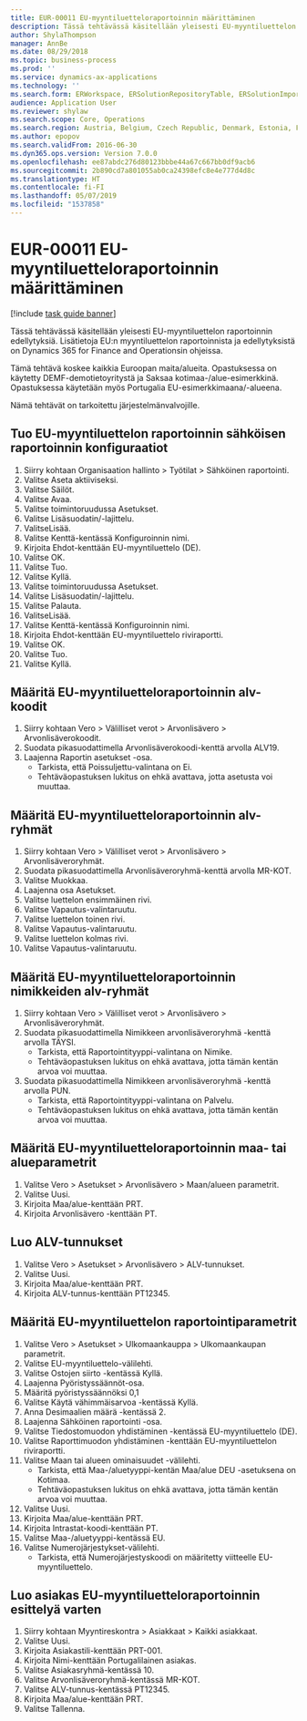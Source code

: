 ```yaml
---
title: EUR-00011 EU-myyntiluetteloraportoinnin määrittäminen
description: Tässä tehtävässä käsitellään yleisesti EU-myyntiluettelon raportoinnin edellytyksiä.
author: ShylaThompson
manager: AnnBe
ms.date: 08/29/2018
ms.topic: business-process
ms.prod: ''
ms.service: dynamics-ax-applications
ms.technology: ''
ms.search.form: ERWorkspace, ERSolutionRepositoryTable, ERSolutionImport, SysQueryForm, SysQueryFieldLookUp,  TaxTable, TaxGroup, TaxItemGroup, TaxCountryRegionParameters, TaxVATNumTable, IntrastatParameters, CustTable, DirPartyQuickCreateForm
audience: Application User
ms.reviewer: shylaw
ms.search.scope: Core, Operations
ms.search.region: Austria, Belgium, Czech Republic, Denmark, Estonia, Finland, France, Germany, Hungary, Ireland, Italy, Latvia, Lithuania, Netherlands, Poland, Spain, Sweden, United Kingdom
ms.author: epopov
ms.search.validFrom: 2016-06-30
ms.dyn365.ops.version: Version 7.0.0
ms.openlocfilehash: ee87abdc276d80123bbbe44a67c667bb0df9acb6
ms.sourcegitcommit: 2b890cd7a801055ab0ca24398efc8e4e777d4d8c
ms.translationtype: HT
ms.contentlocale: fi-FI
ms.lasthandoff: 05/07/2019
ms.locfileid: "1537858"
---
```

# <a name="eur-00011-set-up-eu-sales-list-reporting"></a>EUR-00011 EU-myyntiluetteloraportoinnin määrittäminen

[!include [task guide banner](../../includes/task-guide-banner.md)]

Tässä tehtävässä käsitellään yleisesti EU-myyntiluettelon raportoinnin edellytyksiä. Lisätietoja EU:n myyntiluettelon raportoinnista ja edellytyksistä on Dynamics 365 for Finance and Operationsin ohjeissa.

Tämä tehtävä koskee kaikkia Euroopan maita/alueita. Opastuksessa on käytetty DEMF-demotietoyritystä ja Saksaa kotimaa-/alue-esimerkkinä. Opastuksessa käytetään myös Portugalia EU-esimerkkimaana/-alueena.

Nämä tehtävät on tarkoitettu järjestelmänvalvojille.


## <a name="import-electronic-reporting-configurations-for-eu-sales-list-reporting"></a>Tuo EU-myyntiluettelon raportoinnin sähköisen raportoinnin konfiguraatiot
1. Siirry kohtaan Organisaation hallinto > Työtilat > Sähköinen raportointi.
2. Valitse Aseta aktiiviseksi.
3. Valitse Säilöt.
4. Valitse Avaa.
5. Valitse toimintoruudussa Asetukset.
6. Valitse Lisäsuodatin/-lajittelu.
7. ValitseLisää.
8. Valitse Kenttä-kentässä Konfiguroinnin nimi.
9. Kirjoita Ehdot-kenttään EU-myyntiluettelo (DE).
10. Valitse OK.
11. Valitse Tuo.
12. Valitse Kyllä.
13. Valitse toimintoruudussa Asetukset.
14. Valitse Lisäsuodatin/-lajittelu.
15. Valitse Palauta.
16. ValitseLisää.
17. Valitse Kenttä-kentässä Konfiguroinnin nimi.
18. Kirjoita Ehdot-kenttään EU-myyntiluettelo riviraportti.
19. Valitse OK.
20. Valitse Tuo.
21. Valitse Kyllä.

## <a name="set-up-sales-tax-codes-for-eu-sales-list-reporting"></a>Määritä EU-myyntiluetteloraportoinnin alv-koodit
1. Siirry kohtaan Vero > Välilliset verot > Arvonlisävero > Arvonlisäverokoodit.
2. Suodata pikasuodattimella Arvonlisäverokoodi-kenttä arvolla ALV19.
3. Laajenna Raportin asetukset -osa.
    * Tarkista, että Poissuljettu-valintana on Ei.  
    * Tehtäväopastuksen lukitus on ehkä avattava, jotta asetusta voi muuttaa.  

## <a name="set-up-sales-tax-groups-for-eu-sales-list-reporting"></a>Määritä EU-myyntiluetteloraportoinnin alv-ryhmät
1. Siirry kohtaan Vero > Välilliset verot > Arvonlisävero > Arvonlisäveroryhmät.
2. Suodata pikasuodattimella Arvonlisäveroryhmä-kenttä arvolla MR-KOT.
3. Valitse Muokkaa.
4. Laajenna osa Asetukset.
5. Valitse luettelon ensimmäinen rivi.
6. Valitse Vapautus-valintaruutu.
7. Valitse luettelon toinen rivi.
8. Valitse Vapautus-valintaruutu.
9. Valitse luettelon kolmas rivi.
10. Valitse Vapautus-valintaruutu.

## <a name="set-up-item-sales-tax-groups-for-eu-sales-list-reporting"></a>Määritä EU-myyntiluetteloraportoinnin nimikkeiden alv-ryhmät
1. Siirry kohtaan Vero > Välilliset verot > Arvonlisävero > Arvonlisäveroryhmät.
2. Suodata pikasuodattimella Nimikkeen arvonlisäveroryhmä -kenttä arvolla TÄYSI.
    * Tarkista, että Raportointityyppi-valintana on Nimike.  
    * Tehtäväopastuksen lukitus on ehkä avattava, jotta tämän kentän arvoa voi muuttaa.  
3. Suodata pikasuodattimella Nimikkeen arvonlisäveroryhmä -kenttä arvolla PUN.
    * Tarkista, että Raportointityyppi-valintana on Palvelu.  
    * Tehtäväopastuksen lukitus on ehkä avattava, jotta tämän kentän arvoa voi muuttaa.  

## <a name="set-up-countryregion-parameters-for-eu-sales-list-reporting"></a>Määritä EU-myyntiluetteloraportoinnin maa- tai alueparametrit
1. Valitse Vero > Asetukset > Arvonlisävero > Maan/alueen parametrit.
2. Valitse Uusi.
3. Kirjoita Maa/alue-kenttään PRT.
4. Kirjoita Arvonlisävero -kenttään PT.

## <a name="create-tax-exempt-numbers"></a>Luo ALV-tunnukset
1. Valitse Vero > Asetukset > Arvonlisävero > ALV-tunnukset.
2. Valitse Uusi.
3. Kirjoita Maa/alue-kenttään PRT.
4. Kirjoita ALV-tunnus-kenttään PT12345.

## <a name="set-up-eu-sales-list-reporting-parameters"></a>Määritä EU-myyntiluettelon raportointiparametrit
1. Valitse Vero > Asetukset > Ulkomaankauppa > Ulkomaankaupan parametrit.
2. Valitse EU-myyntiluettelo-välilehti.
3. Valitse Ostojen siirto -kentässä Kyllä.
4. Laajenna Pyöristyssäännöt-osa.
5. Määritä pyöristyssäännöksi 0,1
6. Valitse Käytä vähimmäisarvoa -kentässä Kyllä.
7. Anna Desimaalien määrä -kentässä 2.
8. Laajenna Sähköinen raportointi -osa.
9. Valitse Tiedostomuodon yhdistäminen -kentässä EU-myyntiluettelo (DE).
10. Valitse Raporttimuodon yhdistäminen -kenttään EU-myyntiluettelon riviraportti.
11. Valitse Maan tai alueen ominaisuudet -välilehti.
    * Tarkista, että Maa-/aluetyyppi-kentän Maa/alue DEU -asetuksena on Kotimaa.  
    * Tehtäväopastuksen lukitus on ehkä avattava, jotta tämän kentän arvoa voi muuttaa.  
12. Valitse Uusi.
13. Kirjoita Maa/alue-kenttään PRT.
14. Kirjoita Intrastat-koodi-kenttään PT.
15. Valitse Maa-/aluetyyppi-kentässä EU.
16. Valitse Numerojärjestykset-välilehti.
    * Tarkista, että Numerojärjestyskoodi on määritetty viitteelle EU-myyntiluettelo.  

## <a name="create-a-customer-for-eu-sales-list-reporting-demo-purposes"></a>Luo asiakas EU-myyntiluetteloraportoinnin esittelyä varten
1. Siirry kohtaan Myyntireskontra > Asiakkaat > Kaikki asiakkaat.
2. Valitse Uusi.
3. Kirjoita Asiakastili-kenttään PRT-001.
4. Kirjoita Nimi-kenttään Portugalilainen asiakas.
5. Valitse Asiakasryhmä-kentässä 10.
6. Valitse Arvonlisäveroryhmä-kentässä MR-KOT.
7. Valitse ALV-tunnus-kentässä PT12345.
8. Kirjoita Maa/alue-kenttään PRT.
9. Valitse Tallenna.

